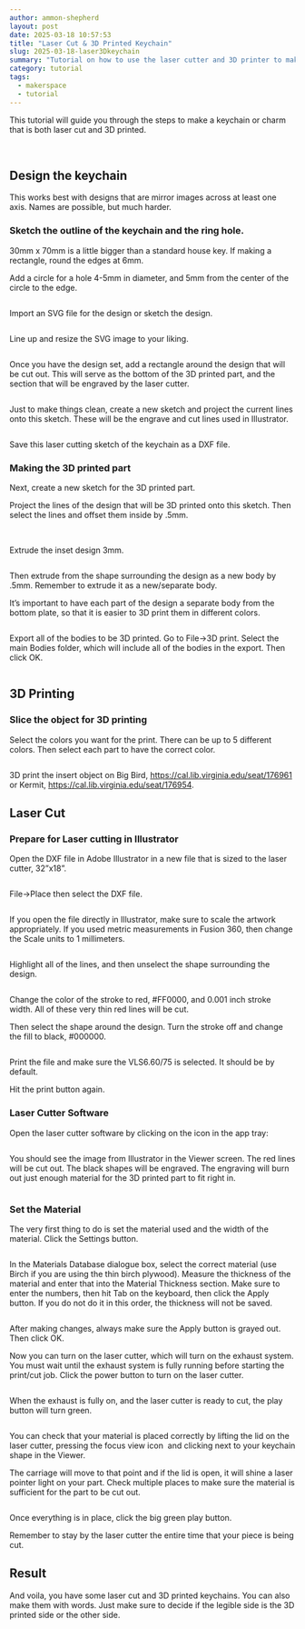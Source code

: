 ```yaml
---
author: ammon-shepherd
layout: post
date: 2025-03-18 10:57:53
title: "Laser Cut & 3D Printed Keychain"
slug: 2025-03-18-laser3Dkeychain
summary: "Tutorial on how to use the laser cutter and 3D printer to make a unique keychain"
category: tutorial
tags:
  - makerspace
  - tutorial
---
```


<style>
  .sidebyside {
    img { max-width: 20vw;}
  }
</style>

This tutorial will guide you through the steps to make a keychain or charm that is both laser cut and 3D printed.

<div class="sidebyside">
  <img alt="" src="/assets/post-media/laser3Dkeychain/image36.jpg" title="" />
  <img alt="" src="/assets/post-media/laser3Dkeychain/image37.jpg" title="" />
</div>

## Design the keychain

This works best with designs that are mirror images across at least one axis. Names are possible, but much harder.

### Sketch the outline of the keychain and the ring hole.

30mm x 70mm is a little bigger than a standard house key. If making a
rectangle, round the edges at 6mm.

Add a circle for a hole 4-5mm in diameter, and 5mm from the center of
the circle to the edge.

<img alt="" src="/assets/post-media/laser3Dkeychain/image17.png" />

Import an SVG file for the design or sketch the design.

<img alt="" src="/assets/post-media/laser3Dkeychain/image22.png" title="" />

Line up and resize the SVG image to your liking.

<img alt="" src="/assets/post-media/laser3Dkeychain/image7.png" title="" />

Once you have the design set, add a rectangle around the design that
will be cut out. This will serve as the bottom of the 3D printed part,
and the section that will be engraved by the laser cutter.

<img alt="" src="/assets/post-media/laser3Dkeychain/image15.png" title="" />

Just to make things clean, create a new sketch and project the current
lines onto this sketch. These will be the engrave and cut lines used in
Illustrator.

<img alt="" src="/assets/post-media/laser3Dkeychain/image16.png" title="" />

Save this laser cutting sketch of the keychain as a DXF file.

### Making the 3D printed part

Next, create a new sketch for the 3D printed part.

Project the lines of the design that will be 3D printed onto this
sketch. Then select the lines and offset them inside by .5mm.

<img alt="" src="/assets/post-media/laser3Dkeychain/image12.png" title="" />

<img alt="" src="/assets/post-media/laser3Dkeychain/image19.png" title="" />

Extrude the inset design 3mm.

<img alt="" src="/assets/post-media/laser3Dkeychain/image11.png" title="" />

Then extrude from the shape surrounding the design as a new body by
.5mm. Remember to extrude it as a new/separate body.

It&rsquo;s important to have each part of the design a separate body
from the bottom plate, so that it is easier to 3D print them in
different colors.

<img alt="" src="/assets/post-media/laser3Dkeychain/image2.png" title="" />

Export all of the bodies to be 3D printed. Go to File-&gt;3D print.
Select the main Bodies folder, which will include all of the bodies in
the export. Then click OK.

<img alt="" src="/assets/post-media/laser3Dkeychain/image30.png" title="" />



## 3D Printing

### Slice the object for 3D printing

Select the colors you want for the print. There can be up to 5
different colors. Then select each part to have the correct color.

<img alt="" src="/assets/post-media/laser3Dkeychain/image6.png" title="" />

3D print the insert object on Big Bird, <a href="https://cal.lib.virginia.edu/seat/176961">https://cal.lib.virginia.edu/seat/176961</a> or Kermit, <a href="https://cal.lib.virginia.edu/seat/176954">https://cal.lib.virginia.edu/seat/176954</a>.



## Laser Cut

### Prepare for Laser cutting in Illustrator

Open the DXF file in Adobe Illustrator in a new file that is sized to
the laser cutter, 32&rdquo;x18&rdquo;.

<img alt="" src="/assets/post-media/laser3Dkeychain/image9.png" title="" />

File&rarr;Place then select the DXF file.

<img alt="" src="/assets/post-media/laser3Dkeychain/image14.png" title="" />

If you open the file directly in Illustrator, make sure to scale the
artwork appropriately. If you used metric measurements in Fusion 360,
then change the Scale units to 1 millimeters.

<img alt="" src="/assets/post-media/laser3Dkeychain/image5.png" title="" />

Highlight all of the lines, and then unselect the shape surrounding the
design.

<img alt="" src="/assets/post-media/laser3Dkeychain/image24.png" title="" />

Change the color of the stroke to red, #FF0000, and 0.001 inch stroke
width. All of these very thin red lines will be cut.

Then select the shape around the design. Turn the stroke off and change
the fill to black, #000000.

<img alt="" src="/assets/post-media/laser3Dkeychain/image29.png" title="" />

Print the file and make sure the VLS6.60/75 is selected. It should be
by default.

Hit the print button again.

### Laser Cutter Software

Open the laser cutter software by clicking on the icon in the app tray:

<img alt="" src="/assets/post-media/laser3Dkeychain/image21.png" title="" />

You should see the image from Illustrator in the Viewer screen. The red
lines will be cut out. The black shapes will be engraved. The engraving
will burn out just enough material for the 3D printed part to fit right
in.

<img alt="" src="/assets/post-media/laser3Dkeychain/image4.png" title="" />

### Set the Material

The very first thing to do is set the material used and the width of
the material. Click the Settings button.

<img alt="" src="/assets/post-media/laser3Dkeychain/image23.png" title="" />

In the Materials Database dialogue box, select the correct material
(use Birch if you are using the thin birch plywood). Measure the
thickness of the material and enter that into the Material Thickness
section. Make sure to enter the numbers, then hit Tab on the keyboard,
then click the Apply button. If you do not do it in this order, the
thickness will not be saved.

<img alt="" src="/assets/post-media/laser3Dkeychain/image27.png" title="" />

After making changes, always make sure the Apply button is grayed out.
Then click OK.

Now you can turn on the laser cutter, which will turn on the exhaust
system. You must wait until the exhaust system is fully running before
starting the print/cut job. Click the power button to turn on the laser
cutter.

<img alt="" src="/assets/post-media/laser3Dkeychain/image8.png" title="" />

When the exhaust is fully on, and the laser cutter is ready to cut, the
play button will turn green.

<img alt="" src="/assets/post-media/laser3Dkeychain/image31.png" title="" />

You can check that your material is placed correctly by lifting the lid
on the laser cutter, pressing the focus view icon <img alt="" src="/assets/post-media/laser3Dkeychain/image35.png" title="" /> and clicking next to your keychain shape in the Viewer.

The carriage will move to that point and if the lid is open, it will
shine a laser pointer light on your part. Check multiple places to make
sure the material is sufficient for the part to be cut out.

<img alt="" src="/assets/post-media/laser3Dkeychain/image33.png" title="" />

Once everything is in place, click the big green play button.

Remember to stay by the laser cutter the entire time that your piece is
being cut.

## Result
And voila, you have some laser cut and 3D printed keychains. You can also make them with words. Just make sure to decide if the legible side is the 3D printed side or the other side.
<div class="sidebyside">
  <img alt="" src="/assets/post-media/laser3Dkeychain/image38.jpg" title="" />
  <img alt="" src="/assets/post-media/laser3Dkeychain/image39.jpg" title="" />
</div>
